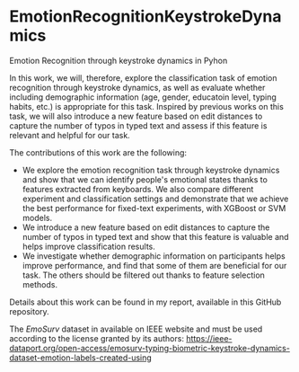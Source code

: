 # EmotionRecognitionKeystrokeDynamics
Emotion Recognition through keystroke dynamics in Pyhon

In this work, we will, therefore, explore the classification task of emotion recognition through keystroke dynamics, as well as evaluate whether including demographic information (age, gender, educatoin level, typing habits, etc.) is appropriate for this task. Inspired by previous works on this task, we will also introduce a new feature based on edit distances to capture the number of typos in typed text and assess if this feature is relevant and helpful for our task.

The contributions of this work are the following:
- We explore the emotion recognition task through keystroke dynamics and show that we can identify people's emotional states thanks to features extracted from keyboards. We also compare different experiment and classification settings and demonstrate that we achieve the best performance for fixed-text experiments, with XGBoost or SVM models.
- We introduce a new feature based on edit distances to capture the number of typos in typed text and show that this feature is valuable and helps improve classification results.
- We investigate whether demographic information on participants helps improve performance, and find that some of them are beneficial for our task. The others should be filtered out thanks to feature selection methods.

Details about this work can be found in my report, available in this GitHub repository.

The *EmoSurv* dataset in available on IEEE website and must be used according to the license granted by its authors: https://ieee-dataport.org/open-access/emosurv-typing-biometric-keystroke-dynamics-dataset-emotion-labels-created-using
